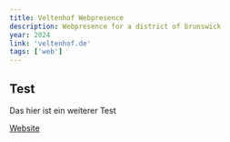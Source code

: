 ```yaml
---
title: Veltenhof Webpresence
description: Webpresence for a district of brunswick
year: 2024
link: 'veltenhof.de'
tags: ['web']
---
```


## Test

Das hier ist ein weiterer Test

[Website](https://veltenhof.de)